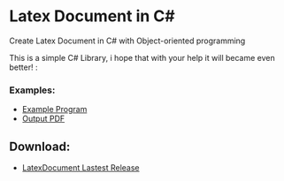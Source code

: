 # Latex Document in C#
Create Latex Document in C# with Object-oriented programming

This is a simple C# Library, i hope that with your help it will became even better! :

### Examples:
- [Example Program](https://github.com/simoneluconi/LatexDocument/blob/master/LatexDocumentExample/Form1.cs)
- [Output PDF](https://github.com/simoneluconi/LatexDocument/blob/master/LatexDocumentExample/bin/Debug/Test.pdf)

## Download:
- [LatexDocument Lastest Release](https://github.com/simoneluconi/LatexDocument/releases/latest)
